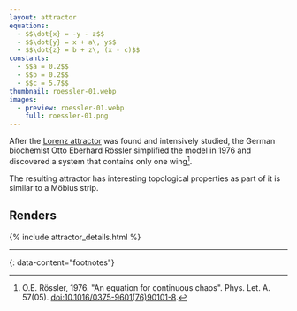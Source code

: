 ```yaml
---
layout: attractor
equations:
  - $$\dot{x} = -y - z$$
  - $$\dot{y} = x + a\, y$$
  - $$\dot{z} = b + z\, (x - c)$$
constants:
  - $$a = 0.2$$
  - $$b = 0.2$$
  - $$c = 5.7$$
thumbnail: roessler-01.webp
images:
  - preview: roessler-01.webp
    full: roessler-01.png
---
```

After the [Lorenz attractor](../lorenz) was found and intensively studied, the German biochemist Otto Eberhard Rössler simplified the model in 1976 and discovered a system that contains only one wing[^original-paper].

The resulting attractor has interesting topological properties as part of it is similar to a Möbius strip.


## Renders

{% include attractor_details.html %}

---
{: data-content="footnotes"}

[^original-paper]: O.E. Rössler, 1976. \"An equation for continuous chaos\". Phys. Let. A. 57(05). [doi:10.1016/0375-9601(76)90101-8](https://doi.org/10.1016/0375-9601(76)90101-8).
